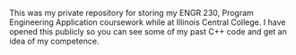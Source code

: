 This was my private repository for storing my ENGR 230, Program Engineering Application coursework while at Illinois Central College. I have opened this publicly so you can see some of my past C++ code and get an idea of my competence.
